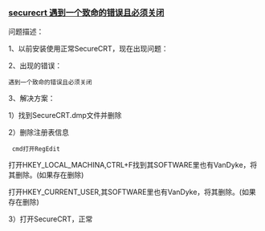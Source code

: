 ### [securecrt 遇到一个致命的错误且必须关闭](http://blog.csdn.net/lisheng19870305/article/details/45537759)

问题描述：

1、以前安装使用正常SecureCRT，现在出现问题：

2、出现的错误：

    遇到一个致命的错误且必须关闭
    
3、解决方案：

1）找到SecureCRT.dmp文件并删除

2）删除注册表信息


	 cmd打开RegEdit 
   
   打开HKEY_LOCAL_MACHINA,CTRL+F找到其SOFTWARE里也有VanDyke，将其删除。(如果存在删除)
   
   打开HKEY_CURRENT_USER,其SOFTWARE里也有VanDyke，将其删除。(如果存在删除)


3）打开SecureCRT，正常



